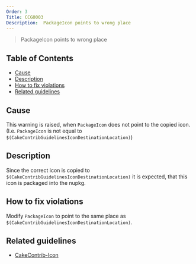 ```yaml
---
Order: 3
Title: CCG0003
Description:  PackageIcon points to wrong place
---
```


 > PackageIcon points to wrong place

<!-- START doctoc generated TOC please keep comment here to allow auto update -->
<!-- DON'T EDIT THIS SECTION, INSTEAD RE-RUN doctoc TO UPDATE -->
## Table of Contents

- [Cause](#cause)
- [Description](#description)
- [How to fix violations](#how-to-fix-violations)
- [Related guidelines](#related-guidelines)

<!-- END doctoc generated TOC please keep comment here to allow auto update -->

## Cause

This warning is raised, when `PackageIcon` does not point to the copied icon. 
(I.e. `PackageIcon` is not equal to `$(CakeContribGuidelinesIconDestinationLocation)`)

## Description

Since the correct icon is copied to `$(CakeContribGuidelinesIconDestinationLocation)` it is expected, that this icon is packaged into the nupkg.

## How to fix violations

Modify `PackageIcon` to point to the same place as `$(CakeContribGuidelinesIconDestinationLocation)`.

## Related guidelines

* [CakeContrib-Icon](../guidelines/CakeContribIcon)
